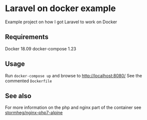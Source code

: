 # Laravel on docker example
Example project on how I got Laravel to work on Docker

## Requirements
Docker 18.09
docker-compose 1.23

## Usage
Run `docker-compose up` and browse to [http://localhost:8080/](http://localhost:8080/)
See the commented `Dockerfile`

## See also
For more information on the php and nginx part of the container see [stormheg/nginx-php7-alpine](https://github.com/Stormheg/nginx-php7-alpine)
